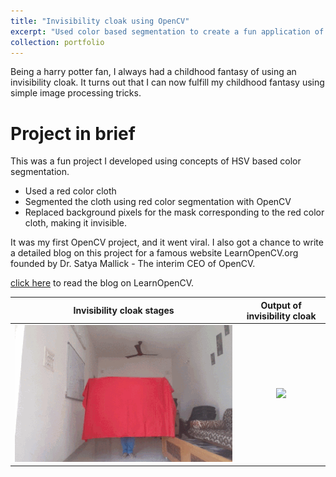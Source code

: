 ```yaml
---
title: "Invisibility cloak using OpenCV"
excerpt: "Used color based segmentation to create a fun application of invisibility cloak<br/><img src='/images/InvCloak.gif'>"
collection: portfolio
---
```


Being a harry potter fan, I always had a childhood fantasy of using an invisibility cloak. It turns out that I can now fulfill my childhood fantasy using simple image processing tricks.

Project in brief
================

This was a fun project I developed using concepts of HSV based color segmentation.
* Used a red color cloth
* Segmented the cloth using red color segmentation with OpenCV
* Replaced background pixels for the mask corresponding to the red color cloth, making it invisible.

It was my first OpenCV project, and it went viral. I also got a chance to write a detailed blog on this project for a famous website LearnOpenCV.org founded by Dr. Satya Mallick - The interim CEO of OpenCV.

[click here](https://www.learnopencv.com/invisibility-cloak-using-color-detection-and-segmentation-with-opencv/) to read the blog on LearnOpenCV.

| Invisibility cloak stages | Output of invisibility cloak |
| :-----------------------: | :--------------------------: |
| ![](/images/InviCloak2.gif) | ![](/images/InvCloak.gif) |
